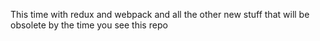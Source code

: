 This time with redux and webpack and all the other new stuff that will be obsolete by the time you see this repo 
